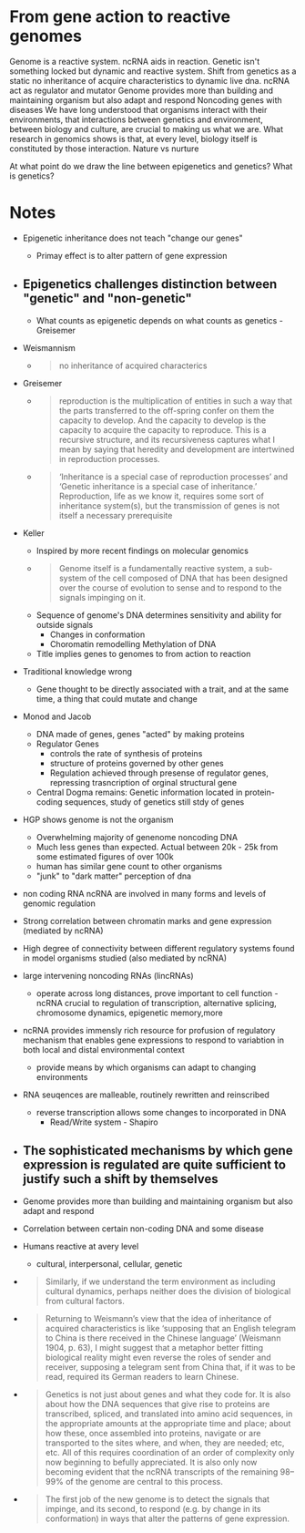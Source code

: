 # From gene action to reactive genomes

Genome is a reactive system. ncRNA aids in reaction. Genetic isn't something locked but dynamic and reactive system.
Shift from genetics as a static no inheritance of acquire characteristics to dynamic live dna. ncRNA act as regulator and mutator
Genome provides more than building and maintaining organism but also adapt and respond
Noncoding genes with diseases
We have long understood that organisms interact with their environments, that interactions between genetics and environment, between biology and culture, are crucial to making us what we are. What research in genomics shows is that, at every level, biology itself is constituted by those interaction. Nature vs nurture

At what point do we draw the line between epigenetics and genetics? What is genetics?


# Notes
- Epigenetic inheritance does not teach "change our genes"
    - Primay effect is to alter pattern of gene expression
- ## Epigenetics challenges distinction between "genetic" and "non-genetic"
    - What counts as epigenetic depends on what counts as genetics - Greisemer
- Weismannism
    - > no inheritance of acquired characterics
- Greisemer
    - >  reproduction is the multiplication of entities in such a way that the parts transferred to the off-spring confer on them the capacity to develop. And the capacity to develop is the capacity to acquire the capacity to reproduce. This is a recursive structure, and its recursiveness captures what I mean by saying that heredity and development are intertwined in reproduction processes.
    - > ‘Inheritance is a special case of reproduction processes’ and ‘Genetic inheritance is a special case of inheritance.’ Reproduction, life as we know it, requires some sort of inheritance system(s), but the transmission of genes is not itself a necessary prerequisite
- Keller
    - Inspired by more recent findings on molecular genomics
    - > Genome itself is a fundamentally reactive system, a sub-system of the cell composed of DNA that has been designed over the course of evolution to sense and to respond to the signals impinging on it.
    - Sequence of genome's DNA determines sensitivity and ability for outside signals
        - Changes in conformation
        - Choromatin remodelling
        Methylation of DNA
    - Title implies genes to genomes to from action to reaction
- Traditional knowledge wrong
    - Gene thought to be directly associated with a trait, and at the same time, a thing that could mutate and change
- Monod and Jacob
    - DNA made of genes, genes "acted" by making proteins
    - Regulator Genes
        - controls the rate of synthesis of proteins
        - structure of proteins governed by other genes
        - Regulation achieved through presense of regulator genes, repressing trasncription of orginal structural gene
    - Central Dogma remains: Genetic information located in protein-coding sequences, study of genetics still stdy of genes
- HGP shows genome is not the organism
    - Overwhelming majority of genenome noncoding DNA
    - Much less genes than expected. Actual between 20k - 25k from some estimated figures of over 100k  
    - human has similar gene count to other organisms
    - "junk" to "dark matter" perception of dna
- non coding RNA ncRNA are involved in many forms and levels of genomic regulation
- Strong correlation between chromatin marks and gene expression (mediated by ncRNA)
- High degree of connectivity between different regulatory systems found in model organisms studied (also mediated by ncRNA)
- large intervening noncoding RNAs (lincRNAs)
    - operate across long distances, prove important to cell function
-ncRNA crucial to regulation of transcription, alternative splicing, chromosome dynamics, epigenetic memory,more
- ncRNA provides immensly rich resource for profusion of regulatory mechanism that enables gene expressions to respond to variabtion in both local and distal environmental context
    - provide means by which organisms can adapt to changing environments
- RNA seuqences are malleable, routinely rewritten and reinscribed
    - reverse transcription allows some changes to incorporated in DNA
        - Read/Write system - Shapiro
    
- ## The sophisticated mechanisms by which gene expression is regulated are quite sufficient to justify such a shift by themselves

- Genome provides more than building and maintaining organism but also adapt and respond
- Correlation between certain non-coding DNA and some disease
- Humans reactive at avery level
    - cultural, interpersonal, cellular, genetic
- > Similarly, if we understand the term environment
as including cultural dynamics, perhaps neither does
the division of biological from cultural factors.
- > Returning to Weismann’s view that the idea of inheritance of acquired characteristics is like ‘supposing that an English telegram to China is there received in the Chinese language’ (Weismann 1904, p. 63), I might suggest that a metaphor better fitting biological reality might even reverse the roles of sender and receiver, supposing a telegram sent from China that, if it was to be read, required its German readers to learn Chinese.
- > Genetics is not just about genes and what they code for. It is also about how the DNA sequences that give
rise to proteins are transcribed, spliced, and translated into amino acid sequences, in the appropriate amounts
at the appropriate time and place; about how these, once assembled into proteins, navigate or are transported to the sites where, and when, they are needed; etc, etc. All of this requires coordination of an order of complexity only now beginning to befully appreciated. It is also only now becoming evident that the ncRNA transcripts of the remaining 98–99% of the genome are central to this process.
- > The first job of the new genome is to detect the signals that impinge, and its second, to respond (e.g.
by change in its conformation) in ways that alter the patterns of gene expression. 